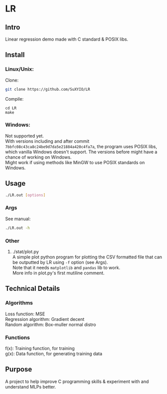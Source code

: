 # LR
## Intro
Linear regression demo made with C standard & POSIX libs.  

## Install
### Linux/Unix:
Clone:
```bash
git clone https://github.com/SuXYIO/LR
```
Compile:
```
cd LR
make
```
### Windows:
Not supported yet.  
With versions including and after commit `7bbfc08c43ca8c24be9d7da5e21884a420c4fa7a`, the program uses POSIX libs, which vanilla Windows doesn't support. The versions before might have a chance of working on Windows.  
Might work if using methods like MinGW to use POSIX standards on Windows.  

## Usage
```bash
./LR.out [options]
```
### Args
See manual:
```bash
./LR.out -h
```
### Other
1. ./stat/plot.py  
A simple plot python program for plotting the CSV formatted file that can be outputted by LR using `-f` option (see Args).  
Note that it needs `matplotlib` and `pandas` lib to work.  
More info in plot.py's first mutiline comment.   

## Technical Details
### Algorithms
Loss function: MSE  
Regression algorithm: Gradient decent  
Random algorithm: Box-muller normal distro  
### Functions
f(x): Training function, for training  
g(x): Data function, for generating training data  

## Purpose
A project to help improve C programming skills & experiment with and understand MLPs better.  

